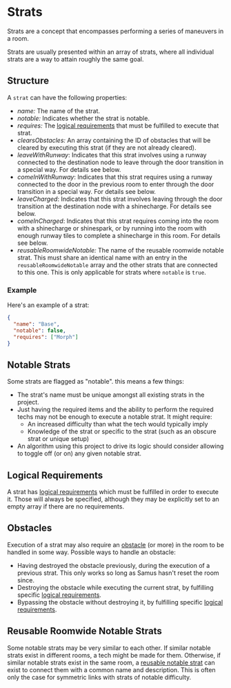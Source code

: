 # Strats
Strats are a concept that encompasses performing a series of maneuvers in a room.

Strats are usually presented within an array of strats, where all individual strats are a way to attain roughly the same goal.

## Structure

A `strat` can have the following properties:
  * _name:_ The name of the strat.
  * _notable:_ Indicates whether the strat is notable.
  * _requires:_ The [logical requirements](logicalRequirements.md) that must be fulfilled to execute that strat.
  * _clearsObstacles:_ An array containing the ID of obstacles that will be cleared by executing this strat (if they are not already cleared).
  * _leaveWithRunway_: Indicates that this strat involves using a runway connected to the destination node to leave through the door transition in a special way. For details see below.
  * _comeInWithRunway_: Indicates that this strat requires using a runway connected to the door in the previous room to enter through the door transition in a special way. For details see below.
  * _leaveCharged_: Indicates that this strat involves leaving through the door transition at the destination node with a shinecharge. For details see below.
  * _comeInCharged_: Indicates that this strat requires coming into the room with a shinecharge or shinespark, or by running into the room with enough runway tiles to complete a shinecharge in this room. For details see below.
  * _reusableRoomwideNotable:_ The name of the reusable roomwide notable strat. This must share an identical name with an entry in the `reusableRoomwideNotable` array and the other strats that are connected to this one. This is only applicable for strats where `notable` is `true`.

### Example

Here's an example of a strat:

```json
{
  "name": "Base",
  "notable": false,
  "requires": ["Morph"]
}
```

## Notable Strats

Some strats are flagged as "notable". this means a few things:
  * The strat's name must be unique amongst all existing strats in the project.
  * Just having the required items and the ability to perform the required techs may not be enough to execute a notable strat. It might require:
    * An increased difficulty than what the tech would typically imply
    * Knowledge of the strat or specific to the strat (such as an obscure strat or unique setup)
  * An algorithm using this project to drive its logic should consider allowing to toggle off (or on) any given notable strat.

## Logical Requirements

A strat has [logical requirements](logicalRequirements.md) which must be fulfilled in order to execute it. Those will always be specified, although they may be explicitly set to an empty array if there are no requirements.

## Obstacles

Execution of a strat may also require an [obstacle](region/region-readme.md#obstacles) (or more) in the room to be handled in some way. Possible ways to handle an obstacle:
 * Having destroyed the obstacle previously, during the execution of a previous strat. This only works so long as Samus hasn't reset the room since.
 * Destroying the obstacle while executing the current strat, by fulfilling specific [logical requirements](logicalRequirements.md).
 * Bypassing the obstacle without destroying it, by fulfilling specific [logical requirements](logicalRequirements.md).

## Reusable Roomwide Notable Strats

Some notable strats may be very similar to each other. If similar notable strats exist in different rooms, a tech might be made for them. Otherwise, if similar notable strats exist in the same room, a [reusable notable strat](region/region-readme.md#reusable) can exist to connect them with a common name and description. This is often only the case for symmetric links with strats of notable difficulty. 
